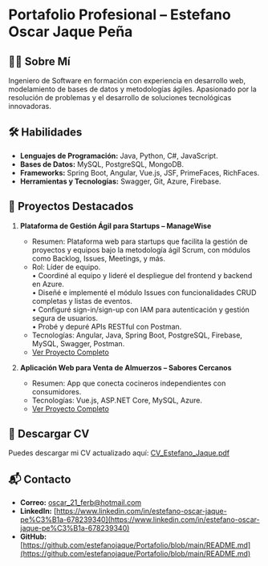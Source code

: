 # Portafolio Profesional – Estefano Oscar Jaque Peña  

## 👨‍💻 Sobre Mí  
Ingeniero de Software en formación con experiencia en desarrollo web, modelamiento de bases de datos y metodologías ágiles. Apasionado por la resolución de problemas y el desarrollo de soluciones tecnológicas innovadoras.

## 🛠 Habilidades  
- **Lenguajes de Programación:** Java, Python, C#, JavaScript.  
- **Bases de Datos:** MySQL, PostgreSQL, MongoDB.  
- **Frameworks:** Spring Boot, Angular, Vue.js, JSF, PrimeFaces, RichFaces.  
- **Herramientas y Tecnologías:** Swagger, Git, Azure, Firebase.  

## 🌟 Proyectos Destacados  
1. **Plataforma de Gestión Ágil para Startups – ManageWise**    
   - Resumen: Plataforma web para startups que facilita la gestión de proyectos y equipos bajo la metodología ágil Scrum, con módulos como Backlog, Issues, Meetings, y más.
   - Rol: Líder de equipo.  
         •	Coordiné al equipo y lideré el despliegue del frontend y backend en Azure.  
         •	Diseñé e implementé el módulo Issues con funcionalidades CRUD completas y listas de eventos.  
         •	Configuré sign-in/sign-up con IAM para autenticación y gestión segura de usuarios.  
         •	Probé y depuré APIs RESTful con Postman.   
   - Tecnologías: Angular, Java, Spring Boot, PostgreSQL, Firebase, MySQL, Swagger, Postman.
   - [Ver Proyecto Completo](https://github.com/Horizon-ManageWise)  

2. **Aplicación Web para Venta de Almuerzos – Sabores Cercanos**  
   - Resumen: App que conecta cocineros independientes con consumidores.  
   - Tecnologías: Vue.js, ASP.NET Core, MySQL, Azure.  
   - [Ver Proyecto Completo](https://github.com/Rampart-SaboresCercanos)  

## 📄 Descargar CV  
Puedes descargar mi CV actualizado aquí: [CV_Estefano_Jaque.pdf](https://github.com/tu-usuario/Portfolio/blob/main/CV_Estefano_Jaque.pdf)  

## 📬 Contacto  
- **Correo:** oscar_21_ferb@hotmail.com  
- **LinkedIn:** [https://www.linkedin.com/in/estefano-oscar-jaque-pe%C3%B1a-678239340](https://www.linkedin.com/in/estefano-oscar-jaque-pe%C3%B1a-678239340)
- **GitHub:** [https://github.com/estefanojaque/Portafolio/blob/main/README.md](https://github.com/estefanojaque/Portafolio/blob/main/README.md)
